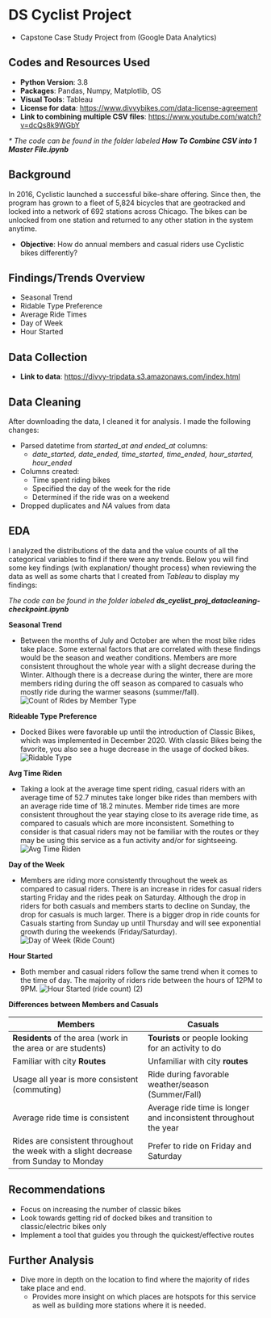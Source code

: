 # DS Cyclist Project
* Capstone Case Study Project from (Google Data Analytics)

## Codes and Resources Used
* **Python Version**: 3.8
* **Packages**: Pandas, Numpy, Matplotlib, OS
* **Visual Tools**: Tableau
* **License for data**: https://www.divvybikes.com/data-license-agreement
* **Link to combining multiple CSV files**: https://www.youtube.com/watch?v=dcQs8k9WGbY

_* The code can be found in the folder labeled **How To Combine CSV into 1 Master File.ipynb**_

## Background
In 2016, Cyclistic launched a successful bike-share offering. Since then, the program has grown to a fleet of 5,824 bicycles that
are geotracked and locked into a network of 692 stations across Chicago. The bikes can be unlocked from one station and
returned to any other station in the system anytime.

* **Objective**: How do annual members and casual riders use Cyclistic bikes differently?

## Findings/Trends Overview
* Seasonal Trend
* Ridable Type Preference
* Average Ride Times
* Day of Week
* Hour Started

## Data Collection
* **Link to data**: https://divvy-tripdata.s3.amazonaws.com/index.html

## Data Cleaning
After downloading the data,  I cleaned it for analysis. I made the following changes:

* Parsed datetime from *started_at and ended_at* columns:
  * *date_started, date_ended, time_started, time_ended, hour_started, hour_ended*  
* Columns created: 
    * Time spent riding bikes
    * Specified the day of the week for the ride
    * Determined if the ride was on a weekend
* Dropped duplicates and *NA* values from data

## EDA
I analyzed the distributions of the data and the value counts of all the categorical variables to find if there were any trends. Below you will find some key findings (with explanation/ thought process) when reviewing the data as well as some charts that I created from *Tableau* to display my findings:

_The code can be found in the folder labeled **ds_cyclist_proj_datacleaning-checkpoint.ipynb**_

**Seasonal Trend**
  * Between the months of July and October are when the most bike rides take place. Some external factors that are correlated with these findings would be the season and weather  conditions. Members are more consistent throughout the whole year with a slight decrease during the Winter. Although there is a decrease during the winter, there are more members riding during the off season as compared to casuals who mostly ride during the warmer seasons (summer/fall).
![Count of Rides by Member Type](https://user-images.githubusercontent.com/91089401/139720951-6db83f21-6afa-4247-b82b-81a2e1753e1d.png)

**Rideable Type Preference**
 * Docked Bikes were favorable up until the introduction of Classic Bikes, which was implemented in December 2020. With classic Bikes being the favorite, you also see a huge decrease in the usage of docked bikes. 
![Ridable Type](https://user-images.githubusercontent.com/91089401/139749687-ab099e26-ac1d-4272-9101-d311f5d28885.png)

**Avg Time Riden**
  * Taking a look at the average time spent riding, casual riders with an average time of 52.7 minutes take longer bike rides than members with an average ride time of 18.2 minutes. Member ride times are more consistent throughout the year staying close to its average ride time, as compared to casuals which are more inconsistent. Something to consider is that casual riders may not be familiar with the routes or they may be using this service as a fun activity and/or for sightseeing.
![Avg Time Riden](https://user-images.githubusercontent.com/91089401/139720904-354106d0-1359-4f79-b6ca-d0182f7dbba9.png)

**Day of the Week**
  * Members are riding more consistently throughout the week as compared to casual riders. There is an increase in rides for casual riders starting Friday and the rides peak on Saturday. Although the drop in riders for both casuals and members starts to decline on Sunday, the drop for casuals is much larger. There is a bigger drop in ride counts for Casuals starting from Sunday up until Thursday and will see exponential growth during the weekends (Friday/Saturday).
![Day of Week (Ride Count)](https://user-images.githubusercontent.com/91089401/139720972-40fdcb6c-e4be-43f7-a2e5-19a89a11159e.png)

**Hour Started**
  * Both member and casual riders follow the same trend when it comes to the time of day. The majority of riders ride between the hours of 12PM to 9PM.
![Hour Started (ride count) (2)](https://user-images.githubusercontent.com/91089401/139724625-b44b57de-fb04-4264-95fc-0470844c1ef0.png)

**Differences between Members and Casuals**

| **Members** | **Casuals** |
|---|---|
| **Residents** of the area (work in the area or are students) | **Tourists** or people looking for an activity to do |
| Familiar with city **Routes** | Unfamiliar with city **routes** |
| Usage all year is more consistent (commuting) | Ride during favorable weather/season (Summer/Fall) |
| Average ride time is consistent | Average ride time is longer and inconsistent throughout the year |
| Rides are consistent throughout the week with a slight decrease from Sunday to Monday | Prefer to ride on Friday and Saturday |


## Recommendations
* Focus on increasing the number of classic bikes
* Look towards getting rid of docked bikes and transition to classic/electric bikes only 
* Implement a tool that guides you through the quickest/effective routes

## Further Analysis
* Dive more in depth on the location to find where the majority of rides take place and end.
  * Provides more insight on which places are hotspots for this service as well as building more stations where it is needed.



